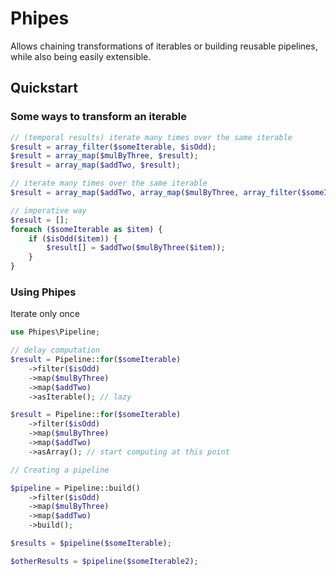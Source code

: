 # Phipes

Allows chaining transformations of iterables or building reusable pipelines, while also being easily extensible.

## Quickstart

### Some ways to transform an iterable
```php
// (temporal results) iterate many times over the same iterable
$result = array_filter($someIterable, $isOdd);
$result = array_map($mulByThree, $result);
$result = array_map($addTwo, $result);

// iterate many times over the same iterable
$result = array_map($addTwo, array_map($mulByThree, array_filter($someIterable, $isOdd)));

// imperative way
$result = [];
foreach ($someIterable as $item) {
    if ($isOdd($item)) {
        $result[] = $addTwo($mulByThree($item));
    }
}
```

### Using Phipes
Iterate only once

```php
use Phipes\Pipeline;

// delay computation
$result = Pipeline::for($someIterable)
    ->filter($isOdd)
    ->map($mulByThree)
    ->map($addTwo)
    ->asIterable(); // lazy

$result = Pipeline::for($someIterable)
    ->filter($isOdd)
    ->map($mulByThree)
    ->map($addTwo)
    ->asArray(); // start computing at this point

// Creating a pipeline

$pipeline = Pipeline::build()
    ->filter($isOdd)
    ->map($mulByThree)
    ->map($addTwo)
    ->build();

$results = $pipeline($someIterable);

$otherResults = $pipeline($someIterable2);
```

